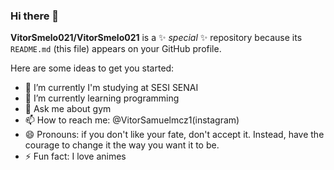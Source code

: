 ### Hi there 👋

**VitorSmelo021/VitorSmelo021** is a ✨ _special_ ✨ repository because its `README.md` (this file) appears on your GitHub profile.

Here are some ideas to get you started:

- 🔭 I’m currently I'm studying at SESI SENAI       
- 🌱 I’m currently learning programming
- 💬 Ask me about gym
- 📫 How to reach me: @VitorSamuelmcz1(instagram)
- 😄 Pronouns: if you don't like your fate, don't accept it. Instead, have the courage to change it the way you want it to be.
- ⚡ Fun fact: I love animes

